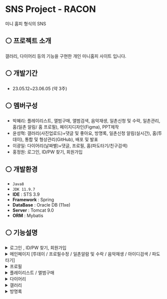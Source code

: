 # SNS Project - RACON
미니 홈피 형식의 SNS

## ⚪ 프로젝트 소개
갤러리, 다이어리 등의 기능을 구현한 개인 미니홈피 사이트 입니다.

## ⚪ 개발기간
* 23.05.12~23.06.05 (약 3주)

## ⚪ 멤버구성
 - 박혜리: 플레이리스트, 앨범구매, 앨범검색, 음악재생, 일촌신청 및 수락, 일촌관리, 홈(일촌 알림/ 홈 프로필), 페이지디자인(Figma), PPT제작
 - 윤성혁: 갤러리(사진업로드)+댓글 및 좋아요, 방명록, 일촌신청 알림(실시간), 홈(투데이), 통합 및 형상관리(GitHub), 배포 및 발표
 - 이광일: 다이어리(날짜별)+댓글, 프로필, 홈(파도타기/친구검색)
 - 홍정원: 로그인, ID/PW 찾기, 회원가입

## ⚪ 개발환경
- `Java8`
- `JDK 11.9.7`
- **IDE** : STS 3.9
- **Framework** : Spring
- **DataBase** : Oracle DB (11xe)
- **Server** : Tomcat 9.0
- **ORM** : Mybatis

  
## ⚪ 기능설명
<details>
 <summary>로그인 , ID/PW 찾기, 회원가입</summary>

<img width=600 src="https://github.com/HyeriPark95/AcornProject3_Spring/assets/119188681/eacc1a13-fd8a-4f07-9962-8950c8c1d223">
<img width=600 src="https://github.com/HyeriPark95/AcornProject3_Spring/assets/119188681/9a8cc839-b620-4849-94d0-9644d9923357">
<img width=600 src="https://github.com/HyeriPark95/AcornProject3_Spring/assets/119188681/84bf5b60-1d49-4709-a7db-1df0e12b6f94">

- 로그인 버튼 클릭시 유효성 검증 후 성공시 해당 아이디의 홈페이지로 이동
- 이름, 이메일 등을 통해 아이디/비밀번호 찾기
- 회원가입시 아이디 중복검사

</details>

<details>
 <summary>메인페이지 [투데이 / 프로필수정 / 일촌알람 및 수락 / 음악재생 / 아이디검색 / 파도타기]</summary>

<img width=600 src="https://github.com/HyeriPark95/AcornProject3_Spring/assets/119188681/fc84f19b-7144-4313-bfa2-72dd54f2c046">

- 투데이 확인
- 프로필 메시지 비동기 수정
- 아이디 검색 시 해당 아이디의 홈페이지 이동
- 해당 홈페이지의 일촌 홈페이지 방문가능 (비공개 제외)
- 일촌 알림 있을 때에 종버튼 위에 빨간 알림
- 종버튼 클릭시, 일촌 신청 확인 - 수락 및 거절 가능
- 음악재생 기능 사용


</details>

<details>
 <summary>프로필</summary>

<img width=600 src="https://github.com/HyeriPark95/AcornProject3_Spring/assets/119188681/9ea0d6e4-ad70-4a78-a7ec-98fbd75d0118">

- 프로필 확인 및 수정 가능
</details>

<details>
 <summary>플레이리스트 / 앨범구매</summary>

<img width=600 src="https://github.com/HyeriPark95/AcornProject3_Spring/assets/119188681/4a3f5c40-1eae-42a3-9118-bd9b9f7c35d9">
<img width=600 src="https://github.com/HyeriPark95/AcornProject3_Spring/assets/119188681/975fff7d-9e71-4b4b-b13e-1d6716aee081">

- 왼쪽 가지고 있는 곡 확인
- 플레이리스트 추가 및 삭제
- 음악상점에서 앨범 구매
- 아티스트/제목으로 검색 
</details>

<details>
 <summary>다이어리</summary>

<img width=600 src="https://github.com/HyeriPark95/AcornProject3_Spring/assets/119188681/3728abc9-1bee-4bdb-8f8a-1f30dc04b44e">

- 날짜별로 다이어리 작성 및 수정
- 댓글 등록 및 수정/삭제
</details>

<details>
 <summary>갤러리</summary>

<img width=600 src="https://github.com/HyeriPark95/AcornProject3_Spring/assets/119188681/ba8fcc83-fac5-43b5-82ec-63e1bb387807">
<img width=600 src="https://github.com/HyeriPark95/AcornProject3_Spring/assets/119188681/cc41b357-e3de-428d-aa04-10ad3ec2c1e4">
<img width=600 src="https://github.com/HyeriPark95/AcornProject3_Spring/assets/119188681/b6285f1d-723c-42d0-9865-b148fc99ced7">


- 새로운 갤러리 글 작성 (이미지, 텍스트)
- 좋아요 기능
- 댓글 등록 및 수정/삭제
- 갤러리 글 수정 및 삭제
</details>

<details>
 <summary>방명록</summary>

<img width=600 src="https://github.com/HyeriPark95/AcornProject3_Spring/assets/119188681/a5e032cf-4a70-4777-8030-5593ab1e0c98">


- 방명록 작성, 수정/삭제
- 홈페이지 주인이 아닌 경우 방명록 등록 가능
- 홈페이지 주인인 경우 방명록 삭제 가능
</details>

